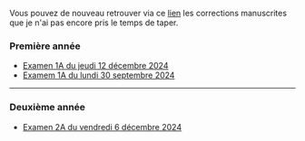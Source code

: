 Vous pouvez de nouveau retrouver via ce [lien](./mATh/corrections.md/) les corrections manuscrites que je n'ai pas encore pris le temps de taper.


### Première année

- [Examen 1A du jeudi 12 décembre 2024](./examens/exam-math-S1-2024.12.12.pdf)
- [Examem 1A du lundi 30 septembre 2024](./examens/exam-math-S1-2024.09.30.pdf)

---

### Deuxième année

- [Examen 2A du vendredi 6 décembre 2024](./examens/exam-math-S2-2024.12.06.pdf)